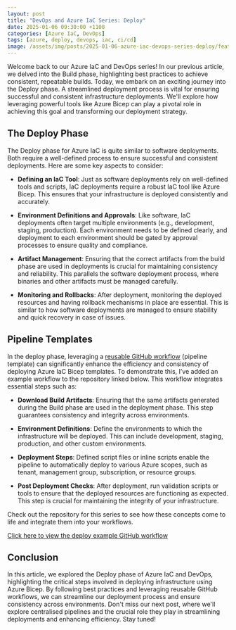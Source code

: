 ```yaml
---
layout: post
title: "DevOps and Azure IaC Series: Deploy"
date: 2025-01-06 09:30:00 +1100
categories: [Azure IaC, DevOps]
tags: [azure, deploy, devops, iac, ci/cd]
image: /assets/img/posts/2025-01-06-azure-iac-devops-series-deploy/feature_image.png
---
```


Welcome back to our Azure IaC and DevOps series! In our previous article, we delved into the Build phase, highlighting best practices to achieve consistent, repeatable builds. Today, we embark on an exciting journey into the Deploy phase. A streamlined deployment process is vital for ensuring successful and consistent infrastructure deployments. We'll explore how leveraging powerful tools like Azure Bicep can play a pivotal role in achieving this goal and transforming our deployment strategy.

## The Deploy Phase

The Deploy phase for Azure IaC is quite similar to software deployments. Both require a well-defined process to ensure successful and consistent deployments. Here are some key aspects to consider:

- **Defining an IaC Tool**: Just as software deployments rely on well-defined tools and scripts, IaC deployments require a robust IaC tool like Azure Bicep. This ensures that your infrastructure is deployed consistently and accurately.

- **Environment Definitions and Approvals**: Like software, IaC deployments often target multiple environments (e.g., development, staging, production). Each environment needs to be defined clearly, and deployment to each environment should be gated by approval processes to ensure quality and compliance.

- **Artifact Management**: Ensuring that the correct artifacts from the build phase are used in deployments is crucial for maintaining consistency and reliability. This parallels the software deployment process, where binaries and other artifacts must be managed carefully.

- **Monitoring and Rollbacks**: After deployment, monitoring the deployed resources and having rollback mechanisms in place are essential. This is similar to how software deployments are managed to ensure stability and quick recovery in case of issues.

## Pipeline Templates

In the deploy phase, leveraging a [reusable GitHub workflow](https://docs.github.com/en/actions/sharing-automations/reusing-workflows) (pipeline template) can significantly enhance the efficiency and consistency of deploying Azure IaC Bicep templates. To demonstrate this, I’ve added an example workflow to the repository linked below. This workflow integrates essential steps such as:

- **Download Build Artifacts**: Ensuring that the same artifacts generated during the Build phase are used in the deployment phase. This step guarantees consistency and integrity across environments.

- **Environment Definitions**: Define the environments to which the infrastructure will be deployed. This can include development, staging, production, and other custom environments.

- **Deployment Steps**: Defined script files or inline scripts enable the pipeline to automatically deploy to various Azure scopes, such as tenant, management group, subscription, or resource groups.

- **Post Deployment Checks**: After deployment, run validation scripts or tools to ensure that the deployed resources are functioning as expected. This step is crucial for maintaining the integrity of your infrastructure.

Check out the repository for this series to see how these concepts come to life and integrate them into your workflows.

[Click here to view the deploy example GitHub workflow](https://github.com/tw3lveparsecs/azure-iac-and-devops/blob/main/.github/workflows/deploy_template.yml)

## Conclusion

In this article, we explored the Deploy phase of Azure IaC and DevOps, highlighting the critical steps involved in deploying infrastructure using Azure Bicep. By following best practices and leveraging reusable GitHub workflows, we can streamline our deployment process and ensure consistency across environments. Don't miss our next post, where we'll explore centralised pipelines and the crucial role they play in streamlining deployments and enhancing efficiency. Stay tuned!
